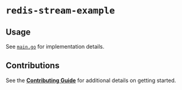 # `redis-stream-example`

## Usage

See [`main.go`](./main.go) for implementation details.

## Contributions

See the [**Contributing Guide**](./CONTRIBUTING.md) for additional details on getting started.
